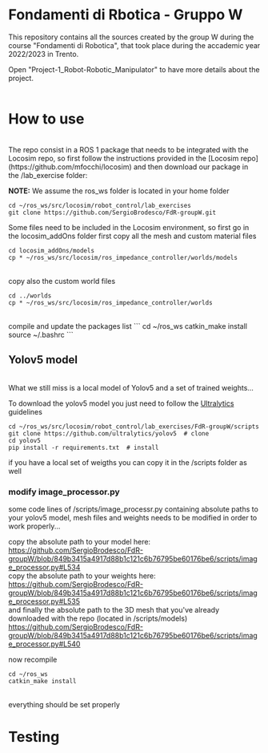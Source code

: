 # Fondamenti di Rbotica - Gruppo W

This repository contains all the sources created by the group W during the course "Fondamenti di Robotica", that took place during the accademic year 2022/2023 in Trento.

Open "Project-1_Robot-Robotic_Manipulator" to have more details about the project.
<br><br>

# How to use
<br>
The repo consist in a ROS 1 package that needs to be integrated with the Locosim repo, so first follow the instructions provided in the [Locosim repo](https://github.com/mfocchi/locosim) and then download our package in the /lab_exercise folder:

**NOTE:** We assume the ros_ws folder is located in your home folder

```
cd ~/ros_ws/src/locosim/robot_control/lab_exercises
git clone https://github.com/SergioBrodesco/FdR-groupW.git
```

Some files need to be included in the Locosim environment, so first go in the locosim_addOns folder first copy all the mesh and custom material files

```
cd locosim_addOns/models
cp * ~/ros_ws/src/locosim/ros_impedance_controller/worlds/models
```
<br>
copy also the custom world files

```
cd ../worlds
cp * ~/ros_ws/src/locosim/ros_impedance_controller/worlds
```
<br>
compile and update the packages list
```
cd ~/ros_ws
catkin_make install
source ~/.bashrc
```
<br>

## Yolov5 model
<br>
What we still miss is a local model of Yolov5 and a set of trained weights...

To download the yolov5 model you just need to follow the [Ultralytics](https://github.com/ultralytics/yolov5) guidelines

```
cd ~/ros_ws/src/locosim/robot_control/lab_exercises/FdR-groupW/scripts
git clone https://github.com/ultralytics/yolov5  # clone
cd yolov5
pip install -r requirements.txt  # install
```

if you have a local set of weigths you can copy it in the /scripts folder as well

### modify image_processor.py

some code lines of /scripts/image_processr.py containing absolute paths to your yolov5 model, mesh files and weights needs to be modified in order to work properly...

copy the absolute path to your model here:
https://github.com/SergioBrodesco/FdR-groupW/blob/849b3415a4917d88b1c121c6b76795be60176be6/scripts/image_processor.py#L534
<br>
copy the absolute path to your weights here:
https://github.com/SergioBrodesco/FdR-groupW/blob/849b3415a4917d88b1c121c6b76795be60176be6/scripts/image_processor.py#L535
<br>
and finally the absolute path to the 3D mesh that you've already downloaded with the repo (located in /scripts/models)
https://github.com/SergioBrodesco/FdR-groupW/blob/849b3415a4917d88b1c121c6b76795be60176be6/scripts/image_processor.py#L540


now recompile
```
cd ~/ros_ws
catkin_make install
```
<br>
everything should be set properly

# Testing


